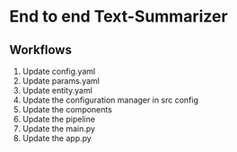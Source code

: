 # End to end Text-Summarizer


## Workflows

1. Update config.yaml
2. Update params.yaml
3. Update entity.yaml
4. Update the configuration manager in src config
5. Update the components
6. Update the pipeline 
7. Update the main.py
8. Update the app.py

